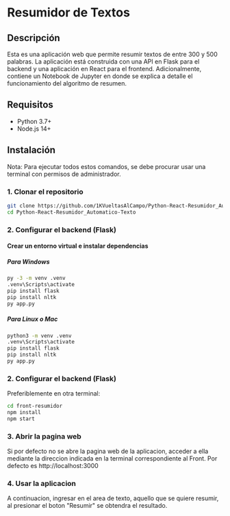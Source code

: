 # Resumidor de Textos

## Descripción

Esta es una aplicación web que permite resumir textos de entre 300 y 500 palabras. La aplicación está construida con una API en Flask para el backend y una aplicación en React para el frontend.
Adicionalmente, contiene un Notebook de Jupyter en donde se explica a detalle el funcionamiento del algoritmo de resumen.

## Requisitos

- Python 3.7+
- Node.js 14+

## Instalación

Nota: Para ejecutar todos estos comandos, se debe procurar usar una terminal con permisos de administrador.

### 1. Clonar el repositorio

```bash
git clone https://github.com/1KVueltasAlCampo/Python-React-Resumidor_Automatico-Texto
cd Python-React-Resumidor_Automatico-Texto
```

### 2. Configurar el backend (Flask)
#### Crear un entorno virtual e instalar dependencias
##### Para Windows
```bash
py -3 -m venv .venv
.venv\Scripts\activate
pip install flask
pip install nltk
py app.py 
```
##### Para Linux o Mac
```bash
python3 -m venv .venv
.venv\Scripts\activate
pip install flask
pip install nltk
py app.py 
```
### 2. Configurar el backend (Flask)
Preferiblemente en otra terminal:
```bash
cd front-resumidor
npm install
npm start
```

### 3. Abrir la pagina web
Si por defecto no se abre la pagina web de la aplicacion, acceder a ella mediante la direccion indicada en la terminal correspondiente al Front. Por defecto es http://localhost:3000

### 4. Usar la aplicacion
A continuacion, ingresar en el area de texto, aquello que se quiere resumir, al presionar el boton "Resumir" se obtendra el resultado.
